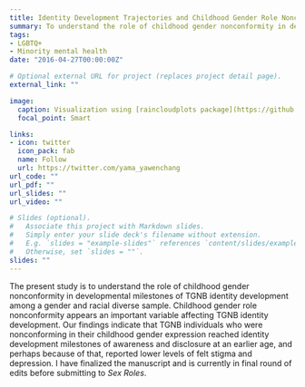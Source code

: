 ```yaml
---
title: Identity Development Trajectories and Childhood Gender Role Nonconformity Among a Gender and Racial Diverse Sample in the United States
summary: To understand the role of childhood gender nonconformity in developmental milestones of TGNB identity development.
tags:
- LGBTQ+
- Minority mental health
date: "2016-04-27T00:00:00Z"

# Optional external URL for project (replaces project detail page).
external_link: ""

image:
  caption: Visualization using [raincloudplots package](https://github.com/RainCloudPlots/RainCloudPlots)
  focal_point: Smart

links:
- icon: twitter
  icon_pack: fab
  name: Follow
  url: https://twitter.com/yama_yawenchang
url_code: ""
url_pdf: ""
url_slides: ""
url_video: ""

# Slides (optional).
#   Associate this project with Markdown slides.
#   Simply enter your slide deck's filename without extension.
#   E.g. `slides = "example-slides"` references `content/slides/example-slides.md`.
#   Otherwise, set `slides = ""`.
slides: ""
---
```


The present study is to understand the role of childhood gender nonconformity in developmental milestones of TGNB identity development among a gender and racial diverse sample. Childhood gender role nonconformity appears an important variable affecting TGNB identity development. Our findings indicate that TGNB individuals who were nonconforming in their childhood gender expression reached identity development milestones of awareness and disclosure at an earlier age, and perhaps because of that, reported lower levels of felt stigma and depression. I have finalized the manuscript and is currently in final round of edits before submitting to *Sex Roles*.
